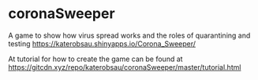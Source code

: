 # coronaSweeper
A game to show how virus spread works and the roles of quarantining and testing
https://katerobsau.shinyapps.io/Corona_Sweeper/

At tutorial for how to create the game can be found at
https://gitcdn.xyz/repo/katerobsau/coronaSweeper/master/tutorial.html
